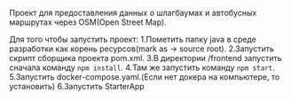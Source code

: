 Проект для предоставления данных о шлагбаумах и автобусных маршрутах через OSM(Open Street Map).

Для того чтобы запустить проект:
1.Пометить папку java в среде разработки как корень ресурсов(mark as -> source root).
2.Запустить скрипт сборщика проекта pom.xml.
3.В директории /frontend запустить сначала команду ```npm install```.
4.Там же запустить команду ```npm start```.
5.Запустить docker-compose.yaml.(Если нет докера на компьютере, то установить)
6.Запустить StarterApp